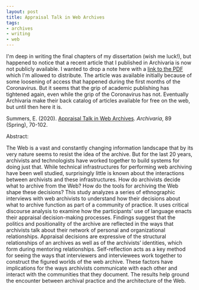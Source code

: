 ```yaml
---
layout: post
title: Appraisal Talk in Web Archives
tags:
- archives
- writing
- web
---
```


I'm deep in writing the final chapters of my dissertation (wish me luck!), but
happened to notice that a recent article that I published in Archivaria is now
not publicly available. I wanted to drop a note here with a [link to the PDF]
which I'm allowed to distribute. The article was available initially because of
some loosening of access that happened during the first months of the
Coronavirus. But it seems that the grip of academic publishing has tightened
again, even while the grip of the Coronavirus has not. Eventually Archivaria make
their back catalog of articles available for free on the web, but until then
here it is.

Summers, E. (2020). [Appraisal Talk in Web Archives]. *Archivaria*, 89 (Spring), 70-102.

Abstract:

The Web is a vast and constantly changing information landscape that by its
very nature seems to resist the idea of the archive. But for the last 20 years,
archivists and technologists have worked together to build systems for doing
just that. While technical infrastructures for performing web archiving have
been well studied, surprisingly little is known about the interactions between
archivists and these infrastructures. How do archivists decide what to archive
from the Web? How do the tools for archiving the Web shape these decisions? This
study analyzes a series of ethnographic interviews with web archivists to
understand how their decisions about what to archive function as part of a
community of practice. It uses critical discourse analysis to examine how the
participants’ use of language enacts their appraisal decision-making processes.
Findings suggest that the politics and positionality of the archive are
reflected in the ways that archivists talk about their network of personal and
organizational relationships. Appraisal decisions are expressive of the
structural relationships of an archives as well as of the archivists’
identities, which form during mentoring relationships. Self-reflection acts as a
key method for seeing the ways that interviewers and interviewees work together
to construct the figured worlds of the web archive. These factors have
implications for the ways archivists communicate with each other and interact
with the communities that they document. The results help ground the encounter
between archival practice and the architecture of the Web.

[Appraisal Talk in Web Archives]: https://inkdroid.org/papers/appraisal-talk.pdf
[link to the pdf]: https://inkdroid.org/papers/appraisal-talk.pdf
